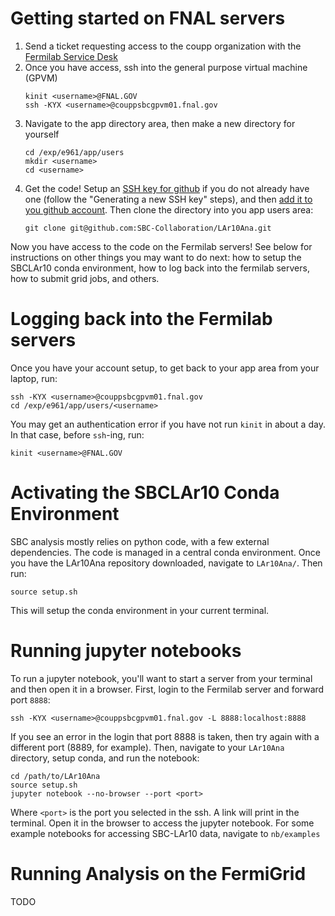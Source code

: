 # Getting started on FNAL servers

1. Send a ticket requesting access to the coupp organization with the [Fermilab Service Desk](https://fermi.servicenowservices.com/wp)
2. Once you have access, ssh into the general purpose virtual machine (GPVM)
   ```
   kinit <username>@FNAL.GOV
   ssh -KYX <username>@couppsbcgpvm01.fnal.gov
   ```
3. Navigate to the app directory area, then make a new directory for yourself
   ```
   cd /exp/e961/app/users
   mkdir <username>
   cd <username>
   ```
4. Get the code! Setup an [SSH key for github](https://docs.github.com/en/authentication/connecting-to-github-with-ssh/generating-a-new-ssh-key-and-adding-it-to-the-ssh-agent)
   if you do not already have one (follow the "Generating a new SSH key" steps), and then [add it to you github account](https://docs.github.com/en/authentication/connecting-to-github-with-ssh/adding-a-new-ssh-key-to-your-github-account).
   Then clone the directory into you app users area:
   ```
   git clone git@github.com:SBC-Collaboration/LAr10Ana.git
   ```
Now you have access to the code on the Fermilab servers! See below for instructions on other things you may want to do next: 
how to setup the SBCLAr10 conda environment, how to log back into the fermilab servers, how to submit grid jobs, and others.

# Logging back into the Fermilab servers
Once you have your account setup, to get back to your app area from your laptop, run:
```
ssh -KYX <username>@couppsbcgpvm01.fnal.gov
cd /exp/e961/app/users/<username>
```
You may get an authentication error if you have not run `kinit` in about a day. In that case, before `ssh`-ing, run:
```
kinit <username>@FNAL.GOV
```

# Activating the SBCLAr10 Conda Environment

SBC analysis mostly relies on python code, with a few external dependencies. The code is managed in a central conda environment. 
Once you have the LAr10Ana repository downloaded, navigate to `LAr10Ana/`. Then run:
```
source setup.sh
```
This will setup the conda environment in your current terminal.

# Running jupyter notebooks

To run a jupyter notebook, you'll want to start a server from your terminal and then open it in a browser. First, login to the Fermilab server and forward port `8888`:
```
ssh -KYX <username>@couppsbcgpvm01.fnal.gov -L 8888:localhost:8888
```
If you see an error in the login that port 8888 is taken, then try again with a different port (8889, for example). Then, navigate to your `LAr10Ana` directory, setup conda, and run the notebook:
```
cd /path/to/LAr10Ana
source setup.sh
jupyter notebook --no-browser --port <port>
```
Where `<port>` is the port you selected in the ssh. A link will print in the terminal. Open it in the browser to access the jupyter notebook. For some example notebooks for 
accessing SBC-LAr10 data, navigate to `nb/examples`

# Running Analysis on the FermiGrid

TODO
